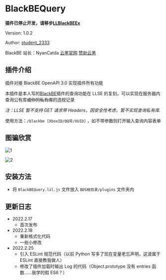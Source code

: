 # BlackBEQuery

**插件已停止开发，请移步[LLBlackBEEx](https://github.com/lgc-LLSEDev/LLBlackBEEx)**

Version: 1.0.2

Author: [student_2333](https://github.com/lgc2333)

BlackBE 站长：NyanCatda [云黑官网](https://blackbe.xyz) [赞助云黑](https://afdian.net/@BlackBE)

## 插件介绍

插件对接 BlackBE OpenAPI 3.0 实现插件所有功能

本插件是本人写的[BlackBE](https://github.com/lgc2333/BDSPyRunnerPlugins/tree/main/BlackBE)插件的查询功能在 LLSE 的复刻，可以实现在服务器内查询公有库~~或你的私有库~~的违规记录

_注：LLSE 暂不支持 GET 请求带 Headers，因安全性考虑，暂不实现查询私有库._

使用方法：`/blackbe [XboxID/QQ号/XUID]` ，如不带参数则打开输入查询内容表单

## 图骗欣赏

![1](https://raw.githubusercontent.com/lgc-LLSEDev/main/readme/BlackBEQuery/1.jpg)

![2](https://raw.githubusercontent.com/lgc-LLSEDev/main/readme/BlackBEQuery/2.jpg)

## 安装方法

- 将 `BlackBEQuery.lxl.js` 文件放入 `BDS根目录/plugins` 文件夹内

## 更新日志

- 2022.2.17
  - 首次发布
- 2022.2.18
  - 重新格式化代码
  - 一些小修改
- 2022.2.25
  - 引入 ESLint 规范代码（以前 Python 写多了现在变量老忘声明，这波属于 ESLint 直接教我做人）
  - 修改了插件加载时输出 Log 的代码（Object.prototype 没有 entries 函数……我学的假 ES6？）
